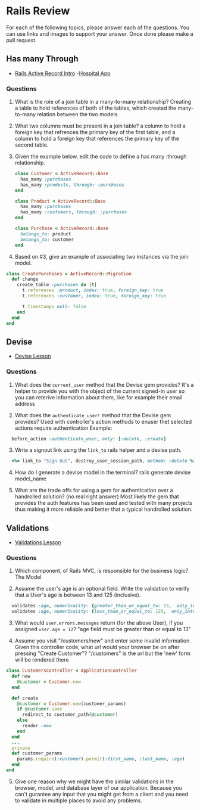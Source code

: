# Rails Review

For each of the following topics, please answer each of the questions. You can use links and images to support your answer. Once done please make a pull request.

## Has many Through

- [Rails Active Record Intro](https://github.com/sei-entropy/lesson-w11d02-rails-active-record#active-record-associations)
-[Hospital App](https://github.com/sei-entropy/hw-w11d02-rails-hospital)

### Questions

1. What is the role of a join table in a many-to-many relationship?
  Creating a table to hold references of both of the tables, which created the 
  many-to-many relation between the two models.


2. What two columns must be present in a join table?
  a column to hold a foreign key that refrences the primary key of the first table,
  and a column to hold a foreign key that references the primary key of the second table.


3. Given the example below, edit the code to define a has many :through relationship.

    ```ruby
    class Customer < ActiveRecord::Base
      has_many :purchases
      has_many :products, through: :purchases
    end

    class Product < ActiveRecord::Base
      has_many :purchases
      has_many :customers, through: :purchases
    end

    class Purchase < ActiveRecord::Base
      belongs_to: product
      belongs_to: customer
    end
    ```


4. Based on #3, give an example of associating two instances via the join model.
  ```ruby
  class CreatePurchases < ActiveRecord::Migration
    def change
      create_table :purchases do |t|
        t.references :product, index: true, foreign_key: true
        t.references :customer, index: true, foreign_key: true

        t.timestamps null: false
      end
    end
  end
  ```


## Devise

- [Devise Lesson](https://github.com/sei-entropy/lesson-w11d03-rails-devise)

### Questions

1. What does the `current_user` method that the Devise gem provides?
  It's a helper to provide you with the object of the current signed-in user
  so you can reterive information about them, like for example their email address


2. What does the `authenticate_user!` method that the Devise gem provides?
  Used with controller's action methods to enuser thet selected actions require authentication
  Example: 
  ```ruby
    before_action :authenticate_user, only: [:delete, :create]
  ```


3. Write a signout link using the `link_to` rails helper and a devise path.
  ```ruby
    <%= link_to "Sign Out", destroy_user_session_path, method: :delete %>
  ```


4. How do I generate a devise model in the terminal?
  rails generate devise model_name


5. What are the trade offs for using a gem for authentication over a handrolled solution? (no real right answer)
  Most likely the gem that provides the auth features has been used and tested with many projects
  thus making it more reliable and better that a typical handrolled solution.



## Validations

- [Validations Lesson](https://github.com/sei-entropy/lesson-w11d03-rails-model-validations)

### Questions

1. Which component, of Rails MVC, is responsible for the business logic?
  The Model


2. Assume the user's age is an optional field.  Write the validation to verify that a User's age is between 13 and 125 (inclusive).
  ```ruby
    validates :age, numericality: {greater_than_or_equal_to: 13,  only_integer: true }
    validates :age, numericality: {less_than_or_equal_to: 125,  only_integer: true }
  ```


3. What would `user.errors.messages` return (for the above User), if you assigned `user.age = 12`?
  "age field must be greater than or equal to 13"


4. Assume you visit "/customers/new" and enter some invalid information.  Given this controller code, what url would your browser be on after pressing "Create Customer"?
  "/customers" is the url but the 'new' form will be rendered there

``` ruby
class CustomersController < ApplicationController
  def new
    @customer = Customer.new
  end

  def create
    @customer = Customer.new(customer_params)
    if @customer.save
      redirect_to customer_path(@customer)
    else
      render :new
    end
  end
  ...
  private
  def customer_params
    params.require(:customer).permit(:first_name, :last_name, :age)
  end
end
```


5. Give one reason why we might have the similar validations in the browser, model, and database layer of our application.
  Because you can't gurantee any input that you might get from a client and you need to validate in
  multiple places to avoid any problems.

